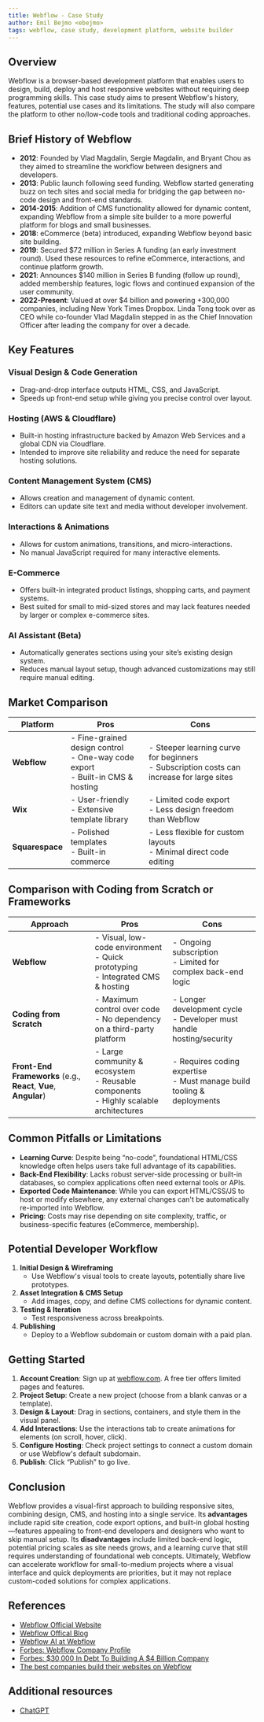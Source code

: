 ```yaml
---
title: Webflow - Case Study
author: Emil Bejmo <ebejmo>
tags: webflow, case study, development platform, website builder
---
```


## Overview

Webflow is a browser-based development platform that enables users to design, build, deploy and host responsive websites without requiring deep programming skills. This case study aims to present Webflow's history, features, potential use cases and its limitations. The study will also compare the platform to other no/low-code tools and traditional coding approaches.

## Brief History of Webflow

- **2012**: Founded by Vlad Magdalin, Sergie Magdalin, and Bryant Chou as they aimed to streamline the workflow between designers and developers.
- **2013**: Public launch following seed funding. Webflow started generating buzz on tech sites and social media for bridging the gap between no-code design and front-end standards.
- **2014-2015**: Addition of CMS functionality allowed for dynamic content, expanding Webflow from a simple site builder to a more powerful platform for blogs and small businesses.
- **2018**: eCommerce (beta) introduced, expanding Webflow beyond basic site building.
- **2019**: Secured \$72 million in Series A funding (an early investment round). Used these resources to refine eCommerce, interactions, and continue platform growth.
- **2021**: Announces \$140 million in Series B funding (follow up round), added membership features, logic flows and continued expansion of the user community.
- **2022-Present**: Valued at over \$4 billion and powering +300,000 companies, including New York Times Dropbox. Linda Tong took over as CEO while co-founder Vlad Magdalin stepped in as the Chief Innovation Officer after leading the company for over a decade.

## Key Features

### Visual Design & Code Generation

- Drag-and-drop interface outputs HTML, CSS, and JavaScript.
- Speeds up front-end setup while giving you precise control over layout.

### Hosting (AWS & Cloudflare)

- Built-in hosting infrastructure backed by Amazon Web Services and a global CDN via Cloudflare.
- Intended to improve site reliability and reduce the need for separate hosting solutions.

### Content Management System (CMS)

- Allows creation and management of dynamic content.
- Editors can update site text and media without developer involvement.

### Interactions & Animations

- Allows for custom animations, transitions, and micro-interactions.
- No manual JavaScript required for many interactive elements.

### E-Commerce

- Offers built-in integrated product listings, shopping carts, and payment systems.
- Best suited for small to mid-sized stores and may lack features needed by larger or complex e-commerce sites.

### AI Assistant (Beta)

- Automatically generates sections using your site’s existing design system.
- Reduces manual layout setup, though advanced customizations may still require manual editing.

## Market Comparison

| Platform        | Pros                                                                               | Cons                                                                                        |
| --------------- | ---------------------------------------------------------------------------------- | ------------------------------------------------------------------------------------------- |
| **Webflow**     | - Fine-grained design control<br>- One-way code export<br>- Built-in CMS & hosting | - Steeper learning curve for beginners<br>- Subscription costs can increase for large sites |
| **Wix**         | - User-friendly<br>- Extensive template library                                    | - Limited code export<br>- Less design freedom than Webflow                                 |
| **Squarespace** | - Polished templates<br>- Built-in commerce                                        | - Less flexible for custom layouts<br>- Minimal direct code editing                         |

## Comparison with Coding from Scratch or Frameworks

| Approach                                                         | Pros                                                                                      | Cons                                                                     |
| ---------------------------------------------------------------- | ----------------------------------------------------------------------------------------- | ------------------------------------------------------------------------ |
| **Webflow**                                                      | - Visual, low-code environment<br>- Quick prototyping<br>- Integrated CMS & hosting       | - Ongoing subscription<br>- Limited for complex back-end logic           |
| **Coding from Scratch**                                          | - Maximum control over code<br>- No dependency on a third-party platform                  | - Longer development cycle<br>- Developer must handle hosting/security   |
| **Front-End Frameworks** (e.g., **React**, **Vue**, **Angular**) | - Large community & ecosystem<br>- Reusable components<br>- Highly scalable architectures | - Requires coding expertise<br>- Must manage build tooling & deployments |

## Common Pitfalls or Limitations

- **Learning Curve**: Despite being “no-code", foundational HTML/CSS knowledge often helps users take full advantage of its capabilities.
- **Back-End Flexibility**: Lacks robust server-side processing or built-in databases, so complex applications often need external tools or APIs.
- **Exported Code Maintenance**: While you can export HTML/CSS/JS to host or modify elsewhere, any external changes can't be automatically re-imported into Webflow.
- **Pricing**: Costs may rise depending on site complexity, traffic, or business-specific features (eCommerce, membership).

## Potential Developer Workflow

1. **Initial Design & Wireframing**
   - Use Webflow's visual tools to create layouts, potentially share live prototypes.
2. **Asset Integration & CMS Setup**
   - Add images, copy, and define CMS collections for dynamic content.
3. **Testing & Iteration**
   - Test responsiveness across breakpoints.
4. **Publishing**
   - Deploy to a Webflow subdomain or custom domain with a paid plan.

## Getting Started

1. **Account Creation**: Sign up at [webflow.com](https://webflow.com). A free tier offers limited pages and features.
2. **Project Setup**: Create a new project (choose from a blank canvas or a template).
3. **Design & Layout**: Drag in sections, containers, and style them in the visual panel.
4. **Add Interactions**: Use the interactions tab to create animations for elements (on scroll, hover, click).
5. **Configure Hosting**: Check project settings to connect a custom domain or use Webflow's default subdomain.
6. **Publish**: Click “Publish” to go live.

## Conclusion

Webflow provides a visual-first approach to building responsive sites, combining design, CMS, and hosting into a single service. Its **advantages** include rapid site creation, code export options, and built-in global hosting—features appealing to front-end developers and designers who want to skip manual setup. Its **disadvantages** include limited back-end logic, potential pricing scales as site needs grows, and a learning curve that still requires understanding of foundational web concepts. Ultimately, Webflow can accelerate workflow for small-to-medium projects where a visual interface and quick deployments are priorities, but it may not replace custom-coded solutions for complex applications.

## References

- [Webflow Official Website](https://webflow.com)
- [Webflow Offical Blog](https://webflow.com/blog)
- [Webflow AI at Webflow](https://webflow.com/ai)
- [Forbes: Webflow Company Profile](https://www.forbes.com/companies/webflow/)
- [Forbes: $30,000 In Debt To Building A $4 Billion Company](https://www.forbes.com/sites/stevenli1/2022/03/31/30000-in-debt-to-building-a-4-billion-company-the-story-of-how-three-cofounders-beat-impossible-odds-at-webflow/)
- [The best companies build their websites on Webflow](https://webflow.com/blog/build-better-brand-campaign)

## Additional resources

- [ChatGPT](https://chatgpt.com/)
